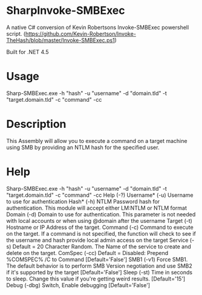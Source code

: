 # SharpInvoke-SMBExec
A native C# conversion of Kevin Robertsons Invoke-SMBExec powershell script. (https://github.com/Kevin-Robertson/Invoke-TheHash/blob/master/Invoke-SMBExec.ps1)

Built for .NET 4.5

# Usage
Sharp-SMBExec.exe -h "hash" -u "username" -d "domain.tld" -t "target.domain.tld" -c "command" -cc 

# Description
This Assembly will allow you to execute a command on a target machine using SMB by providing an NTLM hash for the specified user.

# Help
<p>
Sharp-SMBExec.exe -h "hash" -u "username" -d "domain.tld" -t "target.domain.tld" -c "command" -cc
Help (-?)                                                                                                               
Username* (-u)   Username to use for authentication                                                                     
Hash* (-h)       NTLM Password hash for authentication. This module will accept either LM:NTLM or NTLM format           
Domain (-d)      Domain to use for authentication. This parameter is not needed with local accounts or when using @domain after the username
Target (-t)      Hostname or IP Address of the target.                                                                  
Command (-c)     Command to execute on the target. If a command is not specified, the function will check to see if the username and hash provide local admin access on the target
Service (-s)     Default = 20 Character Random. The Name of the service to create and delete on the target.             
ComSpec (-cc)    Default = Disabled: Prepend %COMSPEC% /C to Command [Default='False']                                  
SMB1 (-v1)       Force SMB1. The default behavior is to perform SMB Version negotiation and use SMB2 if it's supported by the target [Default='False']
Sleep (-st)      Time in seconds to sleep. Change this value if you're getting weird results. [Default='15']            
Debug (-dbg)     Switch, Enable debugging [Default='False']                              
</p>
